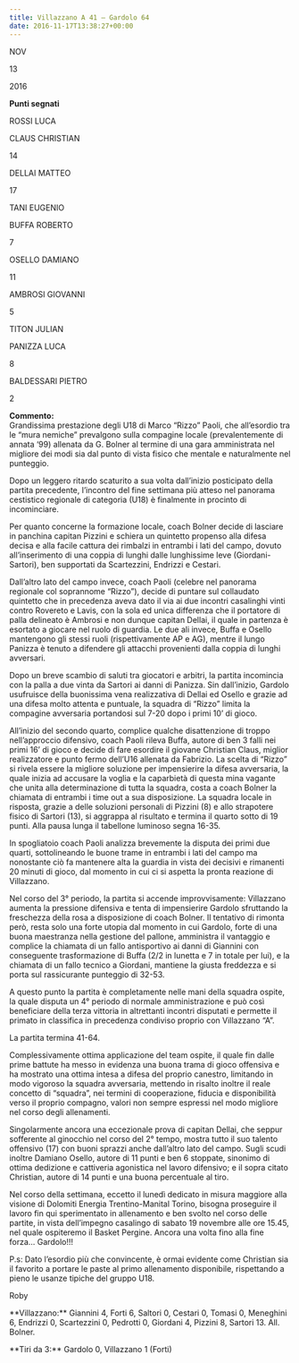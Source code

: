 ```yaml
---
title: Villazzano A 41 – Gardolo 64
date: 2016-11-17T13:38:27+00:00
---
```

NOV

13

2016

**Punti segnati**

ROSSI LUCA

CLAUS CHRISTIAN

14

DELLAI MATTEO

17

TANI EUGENIO

BUFFA ROBERTO

7

OSELLO DAMIANO

11

AMBROSI GIOVANNI

5

TITON JULIAN

PANIZZA LUCA

8

BALDESSARI PIETRO

2

**Commento:**  
Grandissima prestazione degli U18 di Marco “Rizzo” Paoli, che all’esordio tra le “mura nemiche” prevalgono sulla compagine locale (prevalentemente di annata ‘99) allenata da G. Bolner al termine di una gara amministrata nel migliore dei modi sia dal punto di vista fisico che mentale e naturalmente nel punteggio.

Dopo un leggero ritardo scaturito a sua volta dall’inizio posticipato della partita precedente, l’incontro del fine settimana più atteso nel panorama cestistico regionale di categoria (U18) è finalmente in procinto di incominciare.

Per quanto concerne la formazione locale, coach Bolner decide di lasciare in panchina capitan Pizzini e schiera un quintetto propenso alla difesa decisa e alla facile cattura dei rimbalzi in entrambi i lati del campo, dovuto all’inserimento di una coppia di lunghi dalle lunghissime leve (Giordani-Sartori), ben supportati da Scartezzini, Endrizzi e Cestari.

Dall’altro lato del campo invece, coach Paoli (celebre nel panorama regionale col soprannome “Rizzo”), decide di puntare sul collaudato quintetto che in precedenza aveva dato il via ai due incontri casalinghi vinti contro Rovereto e Lavis, con la sola ed unica differenza che il portatore di palla delineato è Ambrosi e non dunque capitan Dellai, il quale in partenza è esortato a giocare nel ruolo di guardia. Le due ali invece, Buffa e Osello mantengono gli stessi ruoli (rispettivamente AP e AG), mentre il lungo Panizza è tenuto a difendere gli attacchi provenienti dalla coppia di lunghi avversari.

Dopo un breve scambio di saluti tra giocatori e arbitri, la partita incomincia con la palla a due vinta da Sartori ai danni di Panizza. Sin dall’inizio, Gardolo usufruisce della buonissima vena realizzativa di Dellai ed Osello e grazie ad una difesa molto attenta e puntuale, la squadra di “Rizzo” limita la compagine avversaria portandosi sul 7-20 dopo i primi 10’ di gioco.

All’inizio del secondo quarto, complice qualche disattenzione di troppo nell’approccio difensivo, coach Paoli rileva Buffa, autore di ben 3 falli nei primi 16’ di gioco e decide di fare esordire il giovane Christian Claus, miglior realizzatore e punto fermo dell’U16 allenata da Fabrizio. La scelta di “Rizzo” si rivela essere la migliore soluzione per impensierire la difesa avversaria, la quale inizia ad accusare la voglia e la caparbietà di questa mina vagante che unita alla determinazione di tutta la squadra, costa a coach Bolner la chiamata di entrambi i time out a sua disposizione. La squadra locale in risposta, grazie a delle soluzioni personali di Pizzini (8) e allo strapotere fisico di Sartori (13), si aggrappa al risultato e termina il quarto sotto di 19 punti. Alla pausa lunga il tabellone luminoso segna 16-35.

In spogliatoio coach Paoli analizza brevemente la disputa dei primi due quarti, sottolineando le buone trame in entrambi i lati del campo ma nonostante ciò fa mantenere alta la guardia in vista dei decisivi e rimanenti 20 minuti di gioco, dal momento in cui ci si aspetta la pronta reazione di Villazzano.

Nel corso del 3° periodo, la partita si accende improvvisamente: Villazzano aumenta la pressione difensiva e tenta di impensierire Gardolo sfruttando la freschezza della rosa a disposizione di coach Bolner. Il tentativo di rimonta però, resta solo una forte utopia dal momento in cui Gardolo, forte di una buona maestranza nella gestione del pallone, amministra il vantaggio e complice la chiamata di un fallo antisportivo ai danni di Giannini con conseguente trasformazione di Buffa (2/2 in lunetta e 7 in totale per lui), e la chiamata di un fallo tecnico a Giordani, mantiene la giusta freddezza e si porta sul rassicurante punteggio di 32-53.

A questo punto la partita è completamente nelle mani della squadra ospite, la quale disputa un 4° periodo di normale amministrazione e può così beneficiare della terza vittoria in altrettanti incontri disputati e permette il primato in classifica in precedenza condiviso proprio con Villazzano “A”.

La partita termina 41-64.

Complessivamente ottima applicazione del team ospite, il quale fin dalle prime battute ha messo in evidenza una buona trama di gioco offensiva e ha mostrato una ottima intesa a difesa del proprio canestro, limitando in modo vigoroso la squadra avversaria, mettendo in risalto inoltre il reale concetto di “squadra”, nei termini di cooperazione, fiducia e disponibilità verso il proprio compagno, valori non sempre espressi nel modo migliore nel corso degli allenamenti.

Singolarmente ancora una eccezionale prova di capitan Dellai, che seppur sofferente al ginocchio nel corso del 2° tempo, mostra tutto il suo talento offensivo (17) con buoni sprazzi anche dall’altro lato del campo. Sugli scudi inoltre Damiano Osello, autore di 11 punti e ben 6 stoppate, sinonimo di ottima dedizione e cattiveria agonistica nel lavoro difensivo; e il sopra citato Christian, autore di 14 punti e una buona percentuale al tiro.

Nel corso della settimana, eccetto il lunedì dedicato in misura maggiore alla visione di Dolomiti Energia Trentino-Manital Torino, bisogna proseguire il lavoro fin qui sperimentato in allenamento e ben svolto nel corso delle partite, in vista dell’impegno casalingo di sabato 19 novembre alle ore 15.45, nel quale ospiteremo il Basket Pergine. Ancora una volta fino alla fine forza… Gardolo!!!

P.s: Dato l’esordio più che convincente, è ormai evidente come Christian sia il favorito a portare le paste al primo allenamento disponibile, rispettando a pieno le usanze tipiche del gruppo U18.

Roby

\*\*Villazzano:\*\* Giannini 4, Forti 6, Saltori 0, Cestari 0, Tomasi 0, Meneghini 6, Endrizzi 0, Scartezzini 0, Pedrotti 0, Giordani 4, Pizzini 8, Sartori 13. All. Bolner.

\*\*Tiri da 3:\*\* Gardolo 0, Villazzano 1 (Forti)